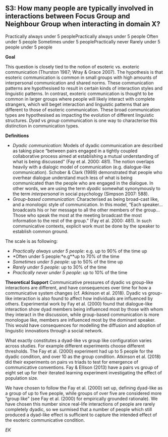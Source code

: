 
## S3: How many people are typically involved in interactions between Focus Group and Neighbour Group when interacting in domain X?

Practically always under 5 peoplePractically always under 5 people
Often under 5 people
Sometimes under 5 peoplePractically never 
Rarely under 5 people
under 5 people



**Goal**

This question is closely tied to the notion of esoteric vs. exoteric communication (Thurston 1987; Wray & Grace 2007). The hypothesis is that esoteric communication is common in small groups with high amounts of interpersonal communication and shared norms. These communication patterns are hypothesised to result in certain kinds of interaction styles and linguistic patterns. In contrast, exoteric communication is thought to be common in larger groups where people will likely interact with complete strangers, which will beget interaction and linguistic patterns that are different to those of esoteric communication. These broad communication types are hypothesised as impacting the evolution of different linguistic structures. *Dyad* vs *group* communication is one way to characterise this distinction in communication types.

**Definitions**

- *Dyadic communication*: Models of dyadic communication are described as taking place “between pairs engaged in a tightly coupled collaborative process aimed at establishing a mutual understanding of what is being discussed” (Fay et al. 2000: 481). The notion overlaps heavily with a dialogic model of communication (e.g. dialogue-like communication). Schober & Clark (1989) demonstrated that people who overhear dialogue understand much less of what is being communicated than the people who are engaged in the dialogue. In other words, we are using the term *dyadic* somewhat synonymously to the term *interpersonal* in social psychology (Simpson 2007: 588).
- *Group-based communication*: Characterised as being broad-cast like, and a monologic style of communication. In this model, “Each speaker… broadcasts his or her message to all the other members of the group… Those who speak the most at the meeting broadcast the most information to the rest of the group.” (Fay et al. 2000: 481). In such communicative contexts, explicit work must be done by the speaker to establish common ground.




The scale is as following:

- *Practically always under 5 people*: e.g. up to 90% of the time up
- *Often under 5 people:*e.g**up to 70% of the time
- *Sometimes under 5 people*: up to 50% of the time up
- *Rarely under 5 people:* up to 30% of the time
- *Practically never under 5 people*: up to 10% of the time




**Theoretical Support**
Communicative pressures of dyadic vs group-like interactions are different, and have consequences over time for how a communicative system changes (cf. Atkinson et al. 2018). Dyadic vs group-like interaction is also found to affect how individuals are influenced by others. Experimental work by Fay et al. (2000) found that dialogue-like interaction show dyad members being influenced most by those with whom they interact in the discussion, while group-based communication is more monologue like, members are influenced most by the dominant speaker. This would have consequences for modelling the diffusion and adoption of linguistic innovations through a social network.

What exactly constitutes a dyad-like vs group like configuration varies across studies. For example different experiments choose different thresholds. The Fay et al. (2000) experiment had up to 5 people for the dyadic condition, and over 10 as the group condition. Atkinson et al. (2018) did their experiments on pairs vs triads to test for emergence of communicative conventions. Fay & Ellison (2013) have a pairs vs group of eight set up for their iterated learning experiment investigating the effect of population size.

We have chosen to follow the Fay et al. (2000) set up, defining dyad-like as a group of up to five people, while groups of over five are considered more “group like” (see Fay et al. (2000) for empirically grounded rationale). We have chosen this number since real-life interactions of people are rarely completely dyadic, so we surmised that a number of people which still produced a dyad-like effect is sufficient to capture the intended effect of the esoteric communicative condition.

*EK*
